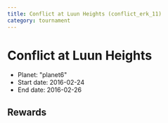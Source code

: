 ```yaml
---
title: Conflict at Luun Heights (conflict_erk_11)
category: tournament
---
```

# Conflict at Luun Heights

  * Planet: "planet6"
  * Start date: 2016-02-24
  * End date: 2016-02-26

## Rewards

